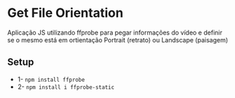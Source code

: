 # Get File Orientation

Aplicação JS utilizando ffprobe para pegar informações do vídeo e definir se o mesmo está em ortientação Portrait (retrato) ou Landscape (paisagem)

## Setup

- 1- `npm install ffprobe`
- 2- `npm install i ffprobe-static`
